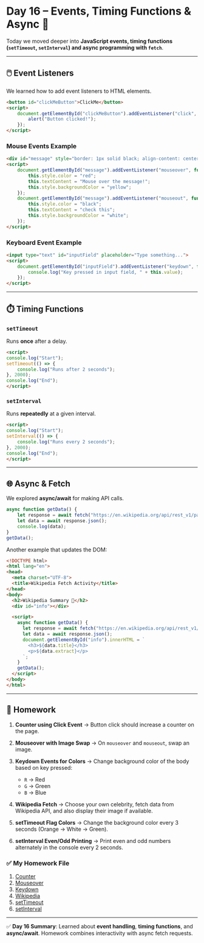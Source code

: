 # Day 16 – Events, Timing Functions & Async 🚀

Today we moved deeper into **JavaScript events, timing functions (`setTimeout`, `setInterval`) and async programming with `fetch`**.

---

## 🖱️ Event Listeners

We learned how to add event listeners to HTML elements.

```html
<button id="clickMeButton">ClickMe</button>
<script>
    document.getElementById("clickMeButton").addEventListener("click", function() {
        alert("Button clicked!");
    });
</script>
```

### Mouse Events Example

```html
<div id="message" style="border: 1px solid black; align-content: center;">check this</div>
<script>
    document.getElementById("message").addEventListener("mouseover", function() {
        this.style.color = "red";
        this.textContent = "Mouse over the message!";
        this.style.backgroundColor = "yellow";
    });
    document.getElementById("message").addEventListener("mouseout", function() {
        this.style.color = "black";
        this.textContent = "check this";
        this.style.backgroundColor = "white";
    });
</script>
```

### Keyboard Event Example

```html
<input type="text" id="inputField" placeholder="Type something...">
<script>
    document.getElementById("inputField").addEventListener("keydown", function() {
        console.log("Key pressed in input field, " + this.value);
    });
</script>
```

---

## ⏱️ Timing Functions

### `setTimeout`

Runs **once** after a delay.

```html
<script>
console.log("Start");
setTimeout(() => {
    console.log("Runs after 2 seconds");
}, 2000);
console.log("End");
</script>
```

### `setInterval`

Runs **repeatedly** at a given interval.

```html
<script>
console.log("Start");
setInterval(() => {
    console.log("Runs every 2 seconds");
}, 2000);
console.log("End");
</script>
```

---

## 🌐 Async & Fetch

We explored **async/await** for making API calls.

```js
async function getData() {
    let response = await fetch("https://en.wikipedia.org/api/rest_v1/page/summary/Puneeth_Rajkumar");
    let data = await response.json();
    console.log(data);
}
getData();
```

Another example that updates the DOM:

```html
<!DOCTYPE html>
<html lang="en">
<head>
  <meta charset="UTF-8">
  <title>Wikipedia Fetch Activity</title>
</head>
<body>
  <h2>Wikipedia Summary 📖</h2>
  <div id="info"></div>

  <script>
    async function getData() {
      let response = await fetch("https://en.wikipedia.org/api/rest_v1/page/summary/Aamir_Khan");
      let data = await response.json();
      document.getElementById("info").innerHTML = `
        <h3>${data.title}</h3>
        <p>${data.extract}</p>
      `;
    }
    getData();
  </script>
</body>
</html>
```

---

## 🏡 Homework

1. **Counter using Click Event** → Button click should increase a counter on the page.
2. **Mouseover with Image Swap** → On `mouseover` and `mouseout`, swap an image.
3. **Keydown Events for Colors** → Change background color of the body based on key pressed:

   * `R` → Red
   * `G` → Green
   * `B` → Blue
4. **Wikipedia Fetch** → Choose your own celebrity, fetch data from Wikipedia API, and also display their image if available.
5. **setTimeout Flag Colors** → Change the background color every 3 seconds (Orange → White → Green).
6. **setInterval Even/Odd Printing** → Print even and odd numbers alternately in the console every 2 seconds.

### ✅ My Homework File
1. [Counter](/Day16/hw/Counter.html)
2. [Mouseover](/Day16/hw/Mouse.html)
3. [Keydown](/Day16/hw/RGB.html)
3. [Wikipedia](/Day16/hw/Wiki.html)
3. [setTimeout](/Day16/hw/Flagcolours.html)
3. [setInterval](/Day16/hw/even_odd.html)
---

✅ **Day 16 Summary**: Learned about **event handling**, **timing functions**, and **async/await**. Homework combines interactivity with async fetch requests.
